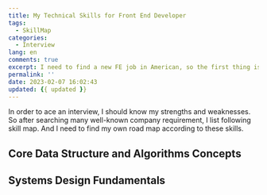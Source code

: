 ```yaml
---
title: My Technical Skills for Front End Developer
tags:
  - SkillMap
categories:
  - Interview
lang: en
comments: true
excerpt: I need to find a new FE job in American, so the first thing is to know what kind of skills the company need, and what is my proficient skills.
permalink: ''
date: 2023-02-07 16:02:43
updated: {{ updated }}
---
```


In order to ace an interview, I should know my strengths and weaknesses. So after searching many well-known company requirement, I list following skill map. And I need to find my own road map according to these skills.

## Core Data Structure and Algorithms Concepts

## Systems Design Fundamentals

